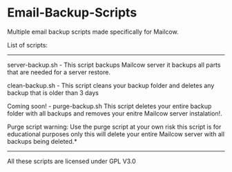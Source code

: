 # Email-Backup-Scripts
Multiple email backup scripts made specifically for Mailcow.

List of scripts:
**********************************************************************************************************************************
server-backup.sh - This script backups Mailcow server it backups all parts that are needed for a server restore.		 
																 
clean-backup.sh - This script cleans your backup folder and deletes any backup that is older than 3 days		 
																 
Coming soon! - purge-backup.sh This script deletes your entire backup folder with all backups and removes your enitre Mailcow server instalation!.														

Purge script warning: Use the purge script at your own risk this script is for educational purposes only this will delete your entire Mailcow server with all backups being deleted.*
**********************************************************************************************************************************

All these scripts are licensed under GPL V3.0
